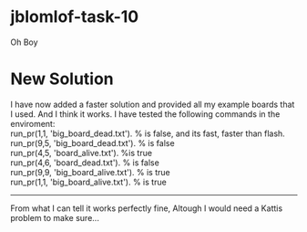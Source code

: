 # jblomlof-task-10
Oh Boy
# New Solution
I have now added a faster solution and provided all my example boards that I used. And I think it works. I have tested the following commands in the enviroment:  
run_pr(1,1, 'big_board_dead.txt'). % is false, and its fast, faster than flash.  
run_pr(9,5, 'big_board_dead.txt').  % is false  
run_pr(4,5, 'board_alive.txt'). %is true  
run_pr(4,6, 'board_dead.txt'). % is false  
run_pr(9,9, 'big_board_alive.txt'). % is true  
run_pr(1,1, 'big_board_alive.txt'). % is true  

----
From what I can tell it works perfectly fine, Altough I would need a Kattis problem to make sure...
